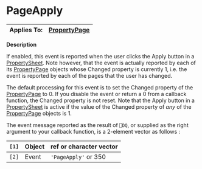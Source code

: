 




<h1 class="heading"><span class="name">PageApply</span></h1>

| Applies To: | [PropertyPage](./propertypage.md) |
| --- | ---  |


**Description**


If enabled, this event is reported when the user clicks the Apply button in a [PropertySheet](./propertysheet.md). Note however, that the event is actually reported by each of its [PropertyPage](./propertypage.md) objects whose Changed property is currently 1, i.e. the event is reported by each of the pages that the user has changed.


The default processing for this event is to set the Changed property of the [PropertyPage](./propertypage.md) to 0. If you disable the event or return a 0 from a callback function, the Changed property is not reset. Note that the Apply button in a [PropertySheet](./propertysheet.md) is active if the value of the Changed property of *any* of the [PropertyPage](./propertypage.md) objects is 1.


The event message reported as the result of `⎕DQ`, or supplied as the right argument to your callback function, is a 2-element vector as follows :


| `[1]` | Object | ref or character vector |
| --- | --- | ---  |
| `[2]` | Event | `'PageApply'` or 350 |



